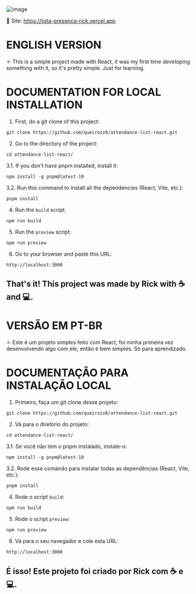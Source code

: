 ![image](https://github.com/user-attachments/assets/3f5d9456-dbfb-43ae-bea2-6a59cf0840dc)

🔗 Site: https://lista-presenca-rick.vercel.app

<h1>ENGLISH VERSION</h1>
⚛ This is a simple project made with React, it was my first time developing something with it, so it's pretty simple. Just for learning.


<h1>DOCUMENTATION FOR LOCAL INSTALLATION</h1>

1. First, do a git clone of this project:
```
git clone https://github.com/queirozz8/attendance-list-react.git
```
2. Go to the directory of the project:
```
cd attendance-list-react/
```
3.1. If you don't have pnpm installed, install it:
```
npm install -g pnpm@latest-10
```
3.2. Run this command to install all the dependencies (React, Vite, etc.):
```
pnpm install
```
4. Run the `build` script:
```
npm run build
```
5. Run the `preview` script:
```
npm run preview
```
6. Go to your browser and paste this URL:
```
http://localhost:3000
```

<h2>That's it! This project was made by Rick with ☕ and 💻.</h2>



<h1>VERSÃO EM PT-BR</h1>
⚛ Este é um projeto simples feito com React, foi minha primeira vez desenvolvendo algo com ele, então é bem simples. Só para aprendizado.


<h1>DOCUMENTAÇÃO PARA INSTALAÇÃO LOCAL</h1>

1. Primeiro, faça um git clone desse projeto:
```
git clone https://github.com/queirozz8/attendance-list-react.git
```
2. Vá para o diretório do projeto:
```
cd attendance-list-react/
```
3.1. Se você não tem o pnpm instalado, instale-o:
```
npm install -g pnpm@latest-10
```
3.2. Rode esse comando para instalar todas as dependências (React, Vite, etc.):
```
pnpm install
```
4. Rode o script `build`:
```
npm run build
```
5. Rode o script `preview`:
```
npm run preview
```
6. Vá para o seu navegador e cole esta URL:
```
http://localhost:3000
```

<h2>É isso! Este projeto foi criado por Rick com ☕ e 💻.</h2>
